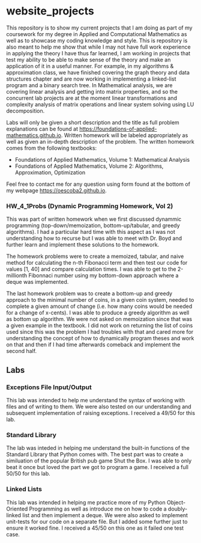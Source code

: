 # website_projects
This repository is to show my current projects that I am doing as part of my coursework for my degree in Applied and Computational Mathematics as well as to showcase my coding 
knowledge and style. This is repository is also meant to help me show that while I may not have full work experience in applying the theory I have thus far learned, I am working
in projects that test my ability to be able to make sense of the theory and make an application of it in a useful manner. For example, in my algorithms & approximation class, 
we have finished covering the graph theory and data structures chapter and are now working in implementing a linked-list program and a binary search tree. In Mathematical 
analysis, we are covering linear analysis and getting into matrix properties, and so the concurrent lab projects are at the moment linear transformations and complexity
analysis of matrix operations and linear system solving using LU decomposition. 

Labs will only be given a short description and the title as full problem explanations can be found at https://foundations-of-applied-mathematics.github.io. Written homework will be labeled appropriately as well as given an in-depth description of the problem. The written homework comes from the following textbooks: 
* Foundations of Applied Mathematics, Volume 1: Mathematical Analysis
* Foundations of Applied Mathematics, Volume 2: Algorithms, Approximation, Optimization

Feel free to contact me for any question using form found at the bottom of my webpage https://oescoba2.github.io. 


### HW_4_1Probs (Dynamic Programming Homework, Vol 2)
This was part of written homework when we first discussed dynammic programming (top-down/memoization, bottom-up/tabular, and greedy algorithms). I had a particular hard time with this aspect as I was not understanding how to recurse but I was able to meet with Dr. Boyd and further learn and implement these solutions to the homework. 

The homework problems were to create a memoized, tabular, and naive method for calculating the n-th Fibonacci term and then test our code for values [1, 40] and compare calculation times. I was able to get to the 2-millionth Fibonnaci number using my bottom-down approach where a deque was implemented. 

The last homework problem was to create a bottom-up and greedy approach to the minimal number of coins, in a given coin system, needed to complete a given amount of change (i.e. how many coins would be needed for a change of x-cents). I was able to produce a greedy algorithm as well as bottom up algorithm. We were not asked on memoization since that was a given example in the textbook. I did not work on returning the list of coins used since this was the problem I had troubles with that and cared more for understanding the concept of how to dynamically program theses and work on that and then if I had time afterwards comeback and implement the second half. 

## Labs

### Exceptions File Input/Output
This lab was intended to help me understand the syntax of working with files and of writing to them. We were also tested on our understanding and subsequent implementation of raising exceptions. I received a 49/50 for this lab. 

### Standard Library

The lab was inteded in helping me understand the built-in functions of the Standard Library that Python comes with. The best part was to create a similuation of the popular British pub game Shut the Box. I was able to only beat it once but loved the part we got to program a game. I received a full 50/50 for this lab. 

### Linked Lists

This lab was intended in helping me practice more of my Python Object-Oriented Programming as well as introduce me on how to code a doubly-linked list and then implement a deque. We were also asked to implement unit-tests for our code
on a separate file. But I added some further just to ensure it worked fine. I received a 45/50 on this one as it failed one test case. 